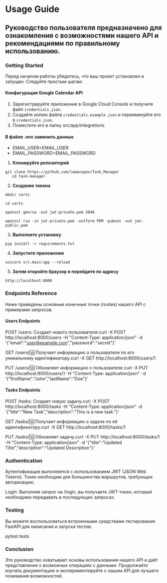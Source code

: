 # Usage Guide

## Руководство пользователя предназначено для ознакомления с возможностями нашего API и рекомендациями по правильному использованию.

### Getting Started

Перед началом работы убедитесь, что ваш проект установлен и запущен. Следуйте простым шагам:

#### Конфигурация Google Calendar API

1. Зарегистрируйте приложение в Google Cloud Console и получите файл `credentials.json`.
2. Создайте копию файла `credentials.example.json` и переименуйте его в `credentials.json`.
3. Поместите его в папку src/app/integretions

#### В файле .env заменить данные
- EMAIL_USER=EMAIL_USER
- EMAIL_PASSWORD=EMAIL_PASSWORD

1. **Клонируйте репозиторий**
```shell
git clone https://github.com/lamauspex/Task_Manager
   cd task-manager
   ```

2. **Создание токена**
```shell
mkdir certs
```
```shell
cd certs
```
```shell
openssl genrsa -out jwt-private.pem 2048
```
```shell
openssl rsa -in jwt-private.pem -outform PEM -pubout -out jwt-public.pem
```

3. **Выполните установку**
```shell
pip install -r requirements.txt
```

4. **Запустите приложение**
```shell
uvicorn src.main:app --reload
```

5. **Затем откройте браузер и перейдите по адресу**
```shell
http://localhost:8000
```



### Endpoints Reference
Ниже приведены основные конечные точки (routes) нашего API с примерами запросов.

#### Users Endpoints
POST /users: Создает нового пользователя.curl -X POST http://localhost:8000/users -H "Content-Type: application/json" -d '{"email":"user@example.com","password":"secret"}'

GET /users/:id: Получает информацию о пользователе по его уникальному идентификатору.curl -X GET http://localhost:8000/users/1

PUT /users/:id: Обновляет информацию о пользователе.curl -X PUT http://localhost:8000/users/1 -H "Content-Type: application/json" -d '{"firstName":"John","lastName":"Doe"}'


#### Tasks Endpoints
POST /tasks: Создает новую задачу.curl -X POST http://localhost:8000/tasks -H "Content-Type: application/json" -d '{"title":"New Task","description":"This is a new task."}'

GET /tasks/:id: Получает информацию о задаче по её идентификатору.curl -X GET http://localhost:8000/tasks/1

PUT /tasks/:id: Обновляет задачу.curl -X PUT http://localhost:8000/tasks/1 -H "Content-Type: application/json" -d '{"title":"Updated Title","description":"Updated Description"}'



### Authentication
Аутентификация выполняется с использованием JWT (JSON Web Tokens). Токен необходим для большинства маршрутов, требующих авторизацию.

Login: Выполняя запрос на /login, вы получаете JWT-токен, который необходимо передавать в последующих запросах.


### Testing
Вы можете воспользоваться встроенными средствами тестирования FastAPI для написания и запуска тестов:

pytest tests


### Conclusion
Это руководство охватывает основы использования нашего API и даёт представление о возможных операциях с данными. Продолжайте изучать документацию и экспериментируйте с нашим API для лучшего понимания возможностей.